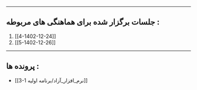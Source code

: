 
---
## جلسات برگزار شده برای هماهنگی های مربوطه :

1. [[4-1402-12-24]]
2. [[5-1402-12-26]]


---
## پرونده ها :

* [[3-نرم_افزار_آزاد/برنامه اولیه 1]]